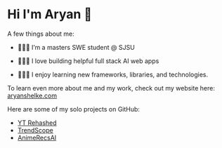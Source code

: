 # Hi I'm Aryan 👋

A few things about me:

- 👨🏽‍🎓 I’m a masters SWE student @ SJSU

- 👨🏽‍💻 I love building helpful full stack AI web apps

- 👨🏽‍🏫 I enjoy learning new frameworks, libraries, and technologies.

To learn even more about me and my work, check out my website here: [aryanshelke.com](https://aryanshelke.com)

Here are some of my solo projects on GitHub:
- [YT Rehashed](https://github.com/aryansh3lke/yt-rehashed)
- [TrendScope](https://github.com/aryansh3lke/trendscope)
- [AnimeRecsAI](https://github.com/aryansh3lke/anime-recommender)

